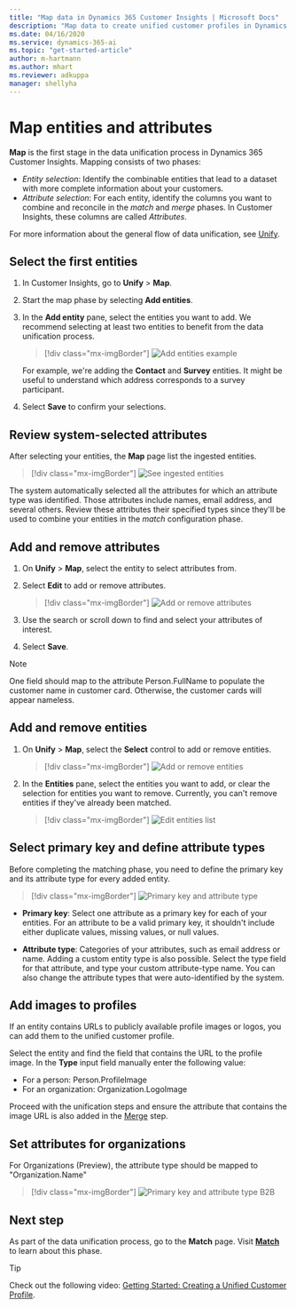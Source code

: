 ```yaml
---
title: "Map data in Dynamics 365 Customer Insights | Microsoft Docs"
description: "Map data to create unified customer profiles in Dynamics 365 Customer Insights."
ms.date: 04/16/2020
ms.service: dynamics-365-ai
ms.topic: "get-started-article"
author: m-hartmann
ms.author: mhart
ms.reviewer: adkuppa
manager: shellyha
---
```


# Map entities and attributes

**Map** is the first stage in the data unification process in Dynamics 365 Customer Insights. Mapping consists of two phases:

- *Entity selection*: Identify the combinable entities that lead to a dataset with more complete information about your customers.
- *Attribute selection*: For each entity, identify the columns you want to combine and reconcile in the *match* and *merge* phases. In Customer Insights, these columns are called *Attributes*.

For more information about the general flow of data unification, see [Unify](pm-configure-data.md).

## Select the first entities

1. In Customer Insights, go to **Unify** > **Map**.

2. Start the map phase by selecting **Add entities**.

3. In the **Add entity** pane, select the entities you want to add. We recommend selecting at least two entities to benefit from the data unification process.

   > [!div class="mx-imgBorder"]
   > ![Add entities example](media/data-manager-configure-map-add-entities-example.png "Add entities example")

   For example, we're adding the **Contact** and **Survey** entities. It might be useful to understand which address corresponds to a survey participant.

4. Select **Save** to confirm your selections.

## Review system-selected attributes

After selecting your entities, the **Map** page list the ingested entities.

> [!div class="mx-imgBorder"]
> ![See ingested entities](media/data-manager-configure-map-ingested-entities.png "See ingested entities")

The system automatically selected all the attributes for which an attribute type was identified. Those attributes include names, email address, and several others. Review these attributes their specified types since they'll be used to combine your entities in the *match* configuration phase.

## Add and remove attributes

1. On **Unify** > **Map**, select the entity to select attributes from.

2. Select **Edit** to add or remove attributes.

   > [!div class="mx-imgBorder"]
   > ![Add or remove attributes](media/configure-data-map-edit.png "Add or remove attributes")

3. Use the search or scroll down to find and select your attributes of interest.

4. Select **Save**.

> [!NOTE]
> One field should map to the attribute Person.FullName to populate the customer name in customer card. Otherwise, the customer cards will appear nameless. 

## Add and remove entities

1. On **Unify** > **Map**, select the **Select** control to add or remove entities.

   > [!div class="mx-imgBorder"]
   > ![Add or remove entities](media/data-manager-configure-map-edit.png "Add or remove entities")

2. In the **Entities** pane, select the entities you want to add, or clear the selection for entities you want to remove. Currently, you can't remove entities if they've already been matched.

   > [!div class="mx-imgBorder"]
   > ![Edit entities list](media/data-manager-configure-map-edit-customer-entity.png "Edit entities list")

## Select primary key and define attribute types

Before completing the matching phase, you need to define the primary key and its attribute type for every added entity.

> [!div class="mx-imgBorder"]
> ![Primary key and attribute type](media/data-manager-configure-map-add-attributes.png "Primary key and attribute type")

- **Primary key**: Select one attribute as a primary key for each of your entities. For an attribute to be a valid primary key, it shouldn't include either duplicate values, missing values, or null values.

- **Attribute type**: Categories of your attributes, such as email address or name. Adding a custom entity type is also possible. Select the type field for that attribute, and type your custom attribute-type name. You can also change the attribute types that were auto-identified by the system.

## Add images to profiles

If an entity contains URLs to publicly available profile images or logos, you can add them to the unified customer profile.

Select the entity and find the field that contains the URL to the profile image. In the **Type** input field manually enter the following value: 
- For a person: Person.ProfileImage
- For an organization: Organization.LogoImage

Proceed with the unification steps and ensure the attribute that contains the image URL is also added in the [Merge](pm-merge.md) step.

## Set attributes for organizations

For Organizations (Preview), the attribute type should be mapped to "Organization.Name"
> [!div class="mx-imgBorder"]
> ![Primary key and attribute type B2B](media/configure-data-map-edit-b2b.png "Primary key and attribute type B2B")

## Next step

As part of the data unification process, go to the **Match** page. Visit [**Match**](pm-match.md) to learn about this phase.

> [!TIP]
> Check out the following video: [Getting Started: Creating a Unified Customer Profile](https://youtu.be/oBfGEhucAxs).
